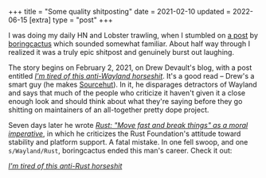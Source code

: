 +++
title = "Some quality shitposting"
date = 2021-02-10
updated = 2022-06-15
[extra]
type = "post"
+++

I was doing my daily HN and Lobster trawling, when I stumbled on [a
post] by [boringcactus] which sounded somewhat familiar. About half way
through I realized it was a truly epic shitpost and genuinely burst out
laughing.

<!-- more -->

The story begins on February 2, 2021, on Drew Devault's blog, with a
post entitled [*I'm tired of this anti-Wayland horseshit*]. It's a good
read – Drew's a smart guy (he makes [Sourcehut]). In it, he disparages
detractors of Wayland and says that much of the people who criticize it
haven't given it a close enough look and should think about what they're
saying before they go shitting on maintainers of an all-together pretty
dope project.

Seven days later he wrote [*Rust: "Move fast and break things" as a
moral imperative*][rust], in which he criticizes the Rust Foundation's
attitude toward stability and platform support. A fatal mistake. In one
fell swoop, and one `s/Wayland/Rust`, boringcactus ended this man's
career. Check it out:

[*I'm tired of this anti-Rust horseshit*][a post]

[a post]: https://web.archive.org/web/20210224202137/https://www.boringcactus.com/2021/02/09/anti-rust-horseshit.html
[boringcactus]: https://www.boringcactus.com/
[*I'm tired of this anti-Wayland horseshit*]: https://drewdevault.com/2021/02/02/Anti-Wayland-horseshit.html
[Sourcehut]: https://sourcehut.org/
[rust]: https://drewdevault.com/2021/02/09/Rust-move-fast-and-break-things.html
